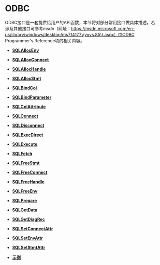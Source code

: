 # ODBC<a name="ZH-CN_TOPIC_0242371435"></a>

ODBC接口是一套提供给用户的API函数，本节将对部分常用接口做具体描述，若涉及其他接口可参考msdn（网址：https://msdn.microsoft.com/en-us/library/windows/desktop/ms714177\(v=vs.85\).aspx）中ODBC Programmer's Reference项的相关内容。

-   **[SQLAllocEnv](SQLAllocEnv.md)**  

-   **[SQLAllocConnect](SQLAllocConnect.md)**  

-   **[SQLAllocHandle](SQLAllocHandle.md)**  

-   **[SQLAllocStmt](SQLAllocStmt.md)**  

-   **[SQLBindCol](SQLBindCol.md)**  

-   **[SQLBindParameter](SQLBindParameter.md)**  

-   **[SQLColAttribute](SQLColAttribute.md)**  

-   **[SQLConnect](SQLConnect.md)**  

-   **[SQLDisconnect](SQLDisconnect.md)**  

-   **[SQLExecDirect](SQLExecDirect.md)**  

-   **[SQLExecute](SQLExecute.md)**  

-   **[SQLFetch](SQLFetch.md)**  

-   **[SQLFreeStmt](SQLFreeStmt.md)**  

-   **[SQLFreeConnect](SQLFreeConnect.md)**  

-   **[SQLFreeHandle](SQLFreeHandle.md)**  

-   **[SQLFreeEnv](SQLFreeEnv.md)**  

-   **[SQLPrepare](SQLPrepare.md)**  

-   **[SQLGetData](SQLGetData.md)**  

-   **[SQLGetDiagRec](SQLGetDiagRec.md)**  

-   **[SQLSetConnectAttr](SQLSetConnectAttr.md)**  

-   **[SQLSetEnvAttr](SQLSetEnvAttr.md)**  

-   **[SQLSetStmtAttr](SQLSetStmtAttr.md)**  

-   **[示例](示例.md)**  


